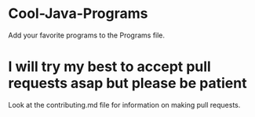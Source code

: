 # Cool-Java-Programs

Add your favorite programs to the Programs file.

# I will try my best to accept pull requests asap but please be patient

Look at the contributing.md file for information on making pull requests.
